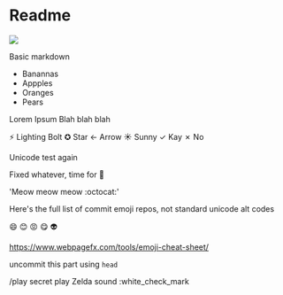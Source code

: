 # Readme

![](https://i.imgur.com/we2q7HR.png)

Basic markdown

- Banannas
- Appples
- Oranges
- Pears

Lorem Ipsum Blah blah blah

⚡ Lighting Bolt
✪ Star
← Arrow
☀ Sunny
✓ Kay
✗ No

Unicode test again

Fixed whatever, time for :beers:

'Meow meow meow :octocat:'

Here's the full list of commit emoji repos, not standard unicode alt codes

:smile: :blush: :rage: :yum: :alien:

https://www.webpagefx.com/tools/emoji-cheat-sheet/

uncommit this part using `head`

/play secret play Zelda sound :white_check_mark
